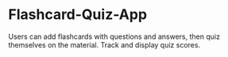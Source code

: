 # Flashcard-Quiz-App
Users can add flashcards with questions and answers, then quiz themselves on the material. Track and display quiz scores.
